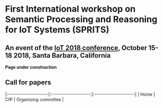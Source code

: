 # First International workshop on Semantic Processing and Reasoning for IoT Systems (SPRITS)

## An event of the [IoT 2018 conference](http://iot-conference.org/iot2018), October 15-18 2018, Santa Barbara, California

**Page under construction**

## Call for papers

|:--------------------:|:--------------------:|:--------------------:|
| Home                 | CfP                  | Organizing committee |
